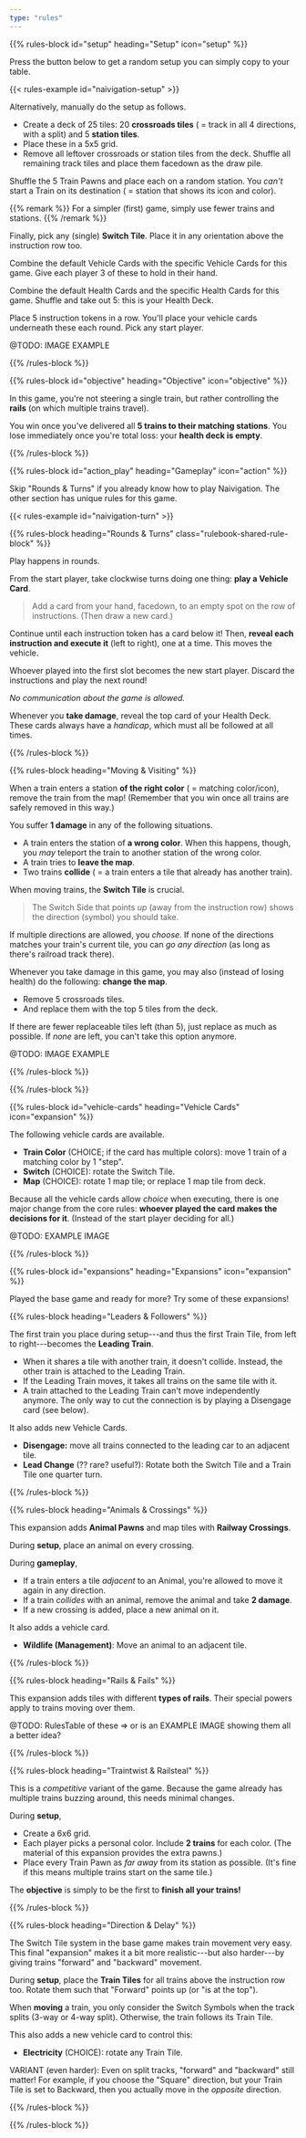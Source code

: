 ```yaml
---
type: "rules"
---
```


{{% rules-block id="setup" heading="Setup" icon="setup" %}}

Press the button below to get a random setup you can simply copy to your table.

{{< rules-example id="naivigation-setup" >}}

Alternatively, manually do the setup as follows.
* Create a deck of 25 tiles: 20 **crossroads tiles** ( = track in all 4 directions, with a split) and 5 **station tiles**.
* Place these in a 5x5 grid.
* Remove all leftover crossroads or station tiles from the deck. Shuffle all remaining track tiles and place them facedown as the draw pile.

Shuffle the 5 Train Pawns and place each on a random station. You _can't_ start a Train on its destination ( = station that shows its icon and color).

{{% remark %}}
For a simpler (first) game, simply use fewer trains and stations.
{{% /remark %}}

Finally, pick any (single) **Switch Tile**. Place it in any orientation above the instruction row too.

<div class="rulebook-shared-rule">
Combine the default Vehicle Cards with the specific Vehicle Cards for this game. Give each player 3 of these to hold in their hand.

Combine the default Health Cards and the specific Health Cards for this game. Shuffle and take out 5: this is your Health Deck.

Place 5 instruction tokens in a row. You'll place your vehicle cards underneath these each round. Pick any start player.
</div>

@TODO: IMAGE EXAMPLE

{{% /rules-block %}}

{{% rules-block id="objective" heading="Objective" icon="objective" %}}

In this game, you're not steering a single train, but rather controlling the **rails** (on which multiple trains travel).

You win once you've delivered all **5 trains to their matching stations**. You lose immediately once you're total loss: your **health deck is empty**. 

{{% /rules-block %}}

{{% rules-block id="action_play" heading="Gameplay" icon="action" %}}

Skip "Rounds & Turns" if you already know how to play Naivigation. The other section has unique rules for this game.

{{< rules-example id="naivigation-turn" >}}

{{% rules-block heading="Rounds & Turns" class="rulebook-shared-rule-block" %}}

Play happens in rounds.

From the start player, take clockwise turns doing one thing: **play a Vehicle Card**.

> Add a card from your hand, facedown, to an empty spot on the row of instructions. (Then draw a new card.)

Continue until each instruction token has a card below it! Then, **reveal each instruction and execute it** (left to right), one at a time. This moves the vehicle. 

Whoever played into the first slot becomes the new start player. Discard the instructions and play the next round!

_No communication about the game is allowed._

Whenever you **take damage**, reveal the top card of your Health Deck. These cards always have a _handicap_, which must all be followed at all times.

{{% /rules-block %}}

{{% rules-block heading="Moving & Visiting" %}}

When a train enters a station **of the right color** ( = matching color/icon), remove the train from the map! (Remember that you win once all trains are safely removed in this way.)

You suffer **1 damage** in any of the following situations.

* A train enters the station of **a wrong color**. When this happens, though, you _may_ teleport the train to another station of the wrong color.
* A train tries to **leave the map**.
* Two trains **collide** ( = a train enters a tile that already has another train).

When moving trains, the **Switch Tile** is crucial. 

> The Switch Side that points _up_ (away from the instruction row) shows the direction (symbol) you should take.

If multiple directions are allowed, you _choose_. If none of the directions matches your train's current tile, you can _go any direction_ (as long as there's railroad track there).

Whenever you take damage in this game, you may also (instead of losing health) do the following: **change the map**.
 
* Remove 5 crossroads tiles.
* And replace them with the top 5 tiles from the deck.

If there are fewer replaceable tiles left (than 5), just replace as much as possible. If _none_ are left, you can't take this option anymore.

@TODO: IMAGE EXAMPLE

{{% /rules-block %}}

{{% /rules-block %}}

{{% rules-block id="vehicle-cards" heading="Vehicle Cards" icon="expansion" %}}

The following vehicle cards are available.

* **Train Color** (CHOICE; if the card has multiple colors): move 1 train of a matching color by 1 "step".
* **Switch** (CHOICE): rotate the Switch Tile.
* **Map** (CHOICE): rotate 1 map tile; or replace 1 map tile from deck.

Because all the vehicle cards allow _choice_ when executing, there is one major change from the core rules: **whoever played the card makes the decisions for it**. (Instead of the start player deciding for all.)

@TODO: EXAMPLE IMAGE

{{% /rules-block %}}

{{% rules-block id="expansions" heading="Expansions" icon="expansion" %}}

Played the base game and ready for more? Try some of these expansions!

{{% rules-block heading="Leaders & Followers" %}}

The first train you place during setup---and thus the first Train Tile, from left to right---becomes the **Leading Train**.

* When it shares a tile with another train, it doesn't collide. Instead, the other train is attached to the Leading Train.
* If the Leading Train moves, it takes all trains on the same tile with it.
* A train attached to the Leading Train can't move independently anymore. The only way to cut the connection is by playing a Disengage card (see below).

It also adds new Vehicle Cards.

* **Disengage:** move all trains connected to the leading car to an adjacent tile.
* **Lead Change** (?? rare? useful?): Rotate both the Switch Tile and a Train Tile one quarter turn.

{{% /rules-block %}}

{{% rules-block heading="Animals & Crossings" %}}

This expansion adds **Animal Pawns** and map tiles with **Railway Crossings**.

During **setup**, place an animal on every crossing.

During **gameplay**, 

* If a train enters a tile _adjacent_ to an Animal, you're allowed to move it again in any direction.
* If a train _collides_ with an animal, remove the animal and take **2 damage**.
* If a new crossing is added, place a new animal on it.

It also adds a vehicle card.

* **Wildlife (Management)**: Move an animal to an adjacent tile.

{{% /rules-block %}}

{{% rules-block heading="Rails & Fails" %}}

This expansion adds tiles with different **types of rails**. Their special powers apply to trains moving over them.

@TODO: RulesTable of these => or is an EXAMPLE IMAGE showing them all a better idea?

{{% /rules-block %}}

{{% rules-block heading="Traintwist & Railsteal" %}}

This is a _competitive_ variant of the game. Because the game already has multiple trains buzzing around, this needs minimal changes.

During **setup**, 

* Create a 6x6 grid.
* Each player picks a personal color. Include **2 trains** for each color. (The material of this expansion provides the extra pawns.)
* Place every Train Pawn as _far away_ from its station as possible. (It's fine if this means multiple trains start on the same tile.)

The **objective** is simply to be the first to **finish all your trains!**

{{% /rules-block %}}

{{% rules-block heading="Direction & Delay" %}}

The Switch Tile system in the base game makes train movement very easy. This final "expansion" makes it a bit more realistic---but also harder---by giving trains "forward" and "backward" movement.

During **setup**, place the **Train Tiles** for all trains above the instruction row too. Rotate them such that "Forward" points up (or "is at the top").

When **moving** a train, you only consider the Switch Symbols when the track splits (3-way or 4-way split). Otherwise, the train follows its Train Tile.

This also adds a new vehicle card to control this:

* **Electricity** (CHOICE): rotate any Train Tile.

VARIANT (even harder): Even on split tracks, "forward" and "backward" still matter! For example, if you choose the "Square" direction, but your Train Tile is set to Backward, then you actually move in the _opposite_ direction.

{{% /rules-block %}}

{{% /rules-block %}}